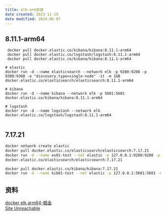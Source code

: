 ```yaml
---
title: elk-arm安装
date created: 2023-11-15
date modified: 2024-06-07
---
```


## 8.11.1-arm64

```shell
 docker pull docker.elastic.co/kibana/kibana:8.11.1-arm64
 docker pull docker.elastic.co/logstash/logstash:8.11.1-arm64
 docker pull docker.elastic.co/kibana/kibana:8.11.1-arm64
```

```shell
# elastic
docker run -d --name elasticsearch --network elk -p 9200:9200 -p 9300:9300 -e "discovery.type=single-node" -it -m 1GB  docker.elastic.co/elasticsearch/elasticsearch:8.11.1-arm64

# kibana
docker run -d --name kibana --network elk -p 5601:5601 docker.elastic.co/kibana/kibana:8.11.1-arm64

# logstash
docker run -d --name logstash --network elk docker.elastic.co/logstash/logstash:8.11.1-arm64


```

## 7.17.21

```bash
docker network create elastic
docker pull docker.elastic.co/elasticsearch/elasticsearch:7.17.21
docker run -d --name es01-test --net elastic -p 127.0.0.1:9200:9200 -p 127.0.0.1:9300:9300 -e "discovery.type=single-node"  -v /usr/share/elasticsearch/data
docker.elastic.co/elasticsearch/elasticsearch:7.17.21

```

```bash
docker pull docker.elastic.co/kibana/kibana:7.17.21
docker run -d --name kib01-test --net elastic -p 127.0.0.1:5601:5601 -e "ELASTICSEARCH_HOSTS=http://es01-test:9200" docker.elastic.co/kibana/kibana:7.17.21
```

## 资料

[docker elk arm64-掘金](https://juejin.cn/s/docker%20elk%20arm64)  
[Site Unreachable](https://blog.csdn.net/whatfuswd/article/details/133770213)
